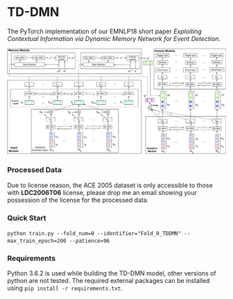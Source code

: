 # TD-DMN

The PyTorch implementation of our EMNLP18 short paper *Exploiting Contextual
Information via Dynamic Memory Network for Event Detection*.

![The detailed TD-DMN model](./figures/detailed.jpg)

### Processed Data

Due to license reason, the ACE 2005 dataset is only accessible to those with **LDC2006T06** license,
please drop me an email showing your possession of the license for the processed data.

### Quick Start
``python train.py --fold_num=0 --identifier="Fold_0_TDDMN" --max_train_epoch=200 --patience=96``

### Requirements
Python 3.6.2 is used while building the TD-DMN model, other versions of python are not tested.
The required external packages can be installed using ``pip install -r requirements.txt``.